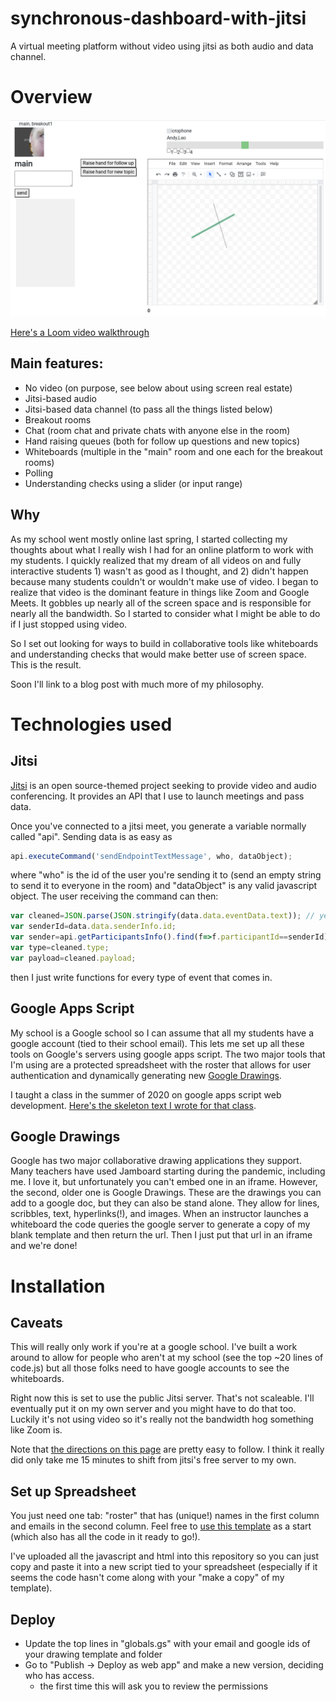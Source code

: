 # synchronous-dashboard-with-jitsi
A virtual meeting platform without video using jitsi as both audio and data channel.
# Overview
![Screenshot](https://github.com/arundquist/synchronous-dashboard-with-jitsi/blob/main/Screenshot%202021-01-16%20at%208.26.52%20PM.png)

[Here's a Loom video walkthrough](https://www.loom.com/share/83d256d8c6434d60a416819e08be84c9)
## Main features:
* No video (on purpose, see below about using screen real estate)
* Jitsi-based audio
* Jitsi-based data channel (to pass all the things listed below)
* Breakout rooms
* Chat (room chat and private chats with anyone else in the room)
* Hand raising queues (both for follow up questions and new topics)
* Whiteboards (multiple in the "main" room and one each for the breakout rooms)
* Polling
* Understanding checks using a slider (or input range)

## Why
As my school went mostly online last spring, I started collecting my thoughts about what I really wish I had for an online platform to work with my students. I quickly realized that my dream of all videos on and fully interactive students 1) wasn't as good as I thought, and 2) didn't happen because many students couldn't or wouldn't make use of video. I began to realize that video is the dominant feature in things like Zoom and Google Meets. It gobbles up nearly all of the screen space and is responsible for nearly all the bandwidth. So I started to consider what I might be able to do if I just stopped using video.

So I set out looking for ways to build in collaborative tools like whiteboards and understanding checks that would make better use of screen space. This is the result.

Soon I'll link to a blog post with much more of my philosophy.

# Technologies used
## Jitsi
[Jitsi](https://jitsi.org/) is an open source-themed project seeking to provide video and audio conferencing. It provides an API that I use to launch meetings and pass data.

Once you've connected to a jitsi meet, you generate a variable normally called "api". Sending data is as easy as
```javascript
api.executeCommand('sendEndpointTextMessage', who, dataObject);
```
where "who" is the id of the user you're sending it to (send an empty string to send it to everyone in the room) and "dataObject" is any valid javascript object. The user receiving the command can then:
```javascript
var cleaned=JSON.parse(JSON.stringify(data.data.eventData.text)); // yes really
var senderId=data.data.senderInfo.id;
var sender=api.getParticipantsInfo().find(f=>f.participantId==senderId).displayName;
var type=cleaned.type;
var payload=cleaned.payload;
```
then I just write functions for every type of event that comes in.
## Google Apps Script
My school is a Google school so I can assume that all my students have a google account (tied to their school email). This lets me set up all these tools on Google's servers using google apps script. The two major tools that I'm using are a protected spreadsheet with the roster that allows for user authentication and dynamically generating new [Google Drawings](#google-drawings).

I taught a class in the summer of 2020 on google apps script web development. [Here's the skeleton text I wrote for that class](https://en.wikibooks.org/wiki/Web_App_Development_with_Google_Apps_Script).

## Google Drawings
Google has two major collaborative drawing applications they support. Many teachers have used Jamboard starting during the pandemic, including me. I love it, but unfortunately you can't embed one in an iframe. However, the second, older one is Google Drawings. These are the drawings you can add to a google doc, but they can also be stand alone. They allow for lines, scribbles, text, hyperlinks(!), and images. When an instructor launches a whiteboard the code queries the google server to generate a copy of my blank template and then return the url. Then I just put that url in an iframe and we're done!

# Installation
## Caveats
This will really only work if you're at a google school. I've built a work around to allow for people who aren't at my school (see the top ~20 lines of code.js) but all those folks need to have google accounts to see the whiteboards.

Right now this is set to use the public Jitsi server. That's not scaleable. I'll eventually put it on my own server and you might have to do that too. Luckily it's not using video so it's really not the bandwidth hog something like Zoom is.

Note that [the directions on this page](https://www.brring.com/2020/04/04/setting-up-a-jitsi-server-in-less-than-15-minutes/) are pretty easy to follow. I think it really did only take me 15 minutes to shift from jitsi's free server to my own.
## Set up Spreadsheet
You just need one tab: "roster" that has (unique!) names in the first column and emails in the second column. Feel free to [use this template](https://docs.google.com/spreadsheets/d/1BnjBrSzlzJ1b9JLwq8cuD9Ik0OJVVKDFvU2CavdXBn0/edit?usp=sharing) as a start (which also has all the code in it ready to go!).

I've uploaded all the javascript and html into this repository so you can just copy and paste it into a new script tied to your spreadsheet (especially if it seems the code hasn't come along with your "make a copy" of my template).

## Deploy
* Update the top lines in "globals.gs" with your email and google ids of your drawing template and folder
* Go to "Publish -> Deploy as web app" and make a new version, deciding who has access.
    * the first time this will ask you to review the permissions


